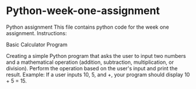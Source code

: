 # Python-week-one-assignment
Python assignment
This file contains python code for the week one assignment.
Instructions:

Basic Calculator Program

Creating a simple Python program that asks the user to input two numbers and a mathematical operation (addition, subtraction, multiplication, or division).
Perform the operation based on the user's input and print the result.
Example: If a user inputs 10, 5, and +, your program should display 10 + 5 = 15.




